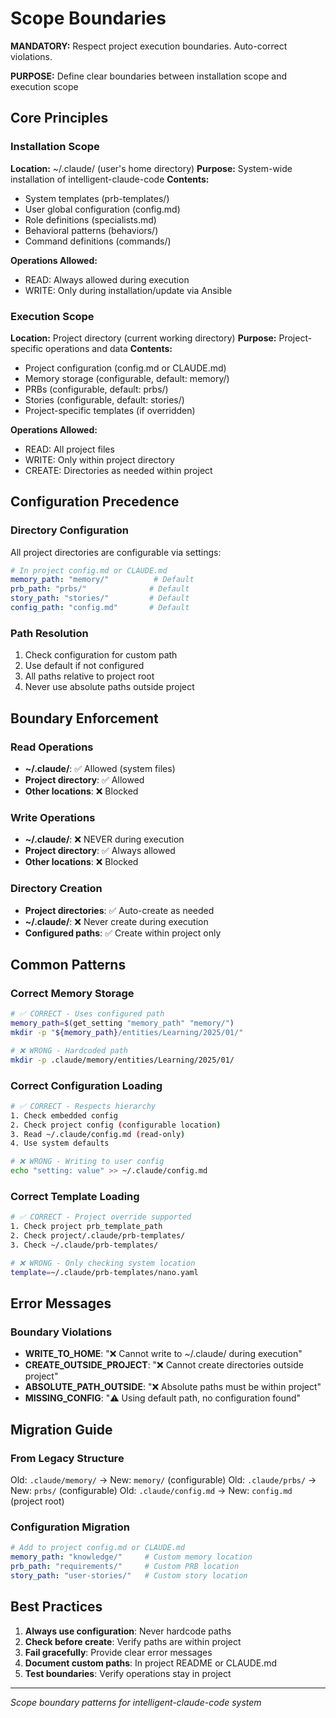 # Scope Boundaries

**MANDATORY:** Respect project execution boundaries. Auto-correct violations.

**PURPOSE:** Define clear boundaries between installation scope and execution scope

## Core Principles

### Installation Scope
**Location:** ~/.claude/ (user's home directory)
**Purpose:** System-wide installation of intelligent-claude-code
**Contents:**
- System templates (prb-templates/)
- User global configuration (config.md)
- Role definitions (specialists.md)
- Behavioral patterns (behaviors/)
- Command definitions (commands/)

**Operations Allowed:**
- READ: Always allowed during execution
- WRITE: Only during installation/update via Ansible

### Execution Scope
**Location:** Project directory (current working directory)
**Purpose:** Project-specific operations and data
**Contents:**
- Project configuration (config.md or CLAUDE.md)
- Memory storage (configurable, default: memory/)
- PRBs (configurable, default: prbs/)
- Stories (configurable, default: stories/)
- Project-specific templates (if overridden)

**Operations Allowed:**
- READ: All project files
- WRITE: Only within project directory
- CREATE: Directories as needed within project

## Configuration Precedence

### Directory Configuration
All project directories are configurable via settings:
```yaml
# In project config.md or CLAUDE.md
memory_path: "memory/"          # Default
prb_path: "prbs/"              # Default
story_path: "stories/"         # Default
config_path: "config.md"       # Default
```

### Path Resolution
1. Check configuration for custom path
2. Use default if not configured
3. All paths relative to project root
4. Never use absolute paths outside project

## Boundary Enforcement

### Read Operations
- **~/.claude/**: ✅ Allowed (system files)
- **Project directory**: ✅ Allowed
- **Other locations**: ❌ Blocked

### Write Operations
- **~/.claude/**: ❌ NEVER during execution
- **Project directory**: ✅ Always allowed
- **Other locations**: ❌ Blocked

### Directory Creation
- **Project directories**: ✅ Auto-create as needed
- **~/.claude/**: ❌ Never create during execution
- **Configured paths**: ✅ Create within project only

## Common Patterns

### Correct Memory Storage
```bash
# ✅ CORRECT - Uses configured path
memory_path=$(get_setting "memory_path" "memory/")
mkdir -p "${memory_path}/entities/Learning/2025/01/"

# ❌ WRONG - Hardcoded path
mkdir -p .claude/memory/entities/Learning/2025/01/
```

### Correct Configuration Loading
```bash
# ✅ CORRECT - Respects hierarchy
1. Check embedded config
2. Check project config (configurable location)
3. Read ~/.claude/config.md (read-only)
4. Use system defaults

# ❌ WRONG - Writing to user config
echo "setting: value" >> ~/.claude/config.md
```

### Correct Template Loading
```bash
# ✅ CORRECT - Project override supported
1. Check project prb_template_path
2. Check project/.claude/prb-templates/
3. Check ~/.claude/prb-templates/

# ❌ WRONG - Only checking system location
template=~/.claude/prb-templates/nano.yaml
```

## Error Messages

### Boundary Violations
- **WRITE_TO_HOME**: "❌ Cannot write to ~/.claude/ during execution"
- **CREATE_OUTSIDE_PROJECT**: "❌ Cannot create directories outside project"
- **ABSOLUTE_PATH_OUTSIDE**: "❌ Absolute paths must be within project"
- **MISSING_CONFIG**: "⚠️ Using default path, no configuration found"

## Migration Guide

### From Legacy Structure
Old: `.claude/memory/` → New: `memory/` (configurable)
Old: `.claude/prbs/` → New: `prbs/` (configurable)
Old: `.claude/config.md` → New: `config.md` (project root)

### Configuration Migration
```yaml
# Add to project config.md or CLAUDE.md
memory_path: "knowledge/"     # Custom memory location
prb_path: "requirements/"     # Custom PRB location
story_path: "user-stories/"   # Custom story location
```

## Best Practices

1. **Always use configuration**: Never hardcode paths
2. **Check before create**: Verify paths are within project
3. **Fail gracefully**: Provide clear error messages
4. **Document custom paths**: In project README or CLAUDE.md
5. **Test boundaries**: Verify operations stay in project

---
*Scope boundary patterns for intelligent-claude-code system*